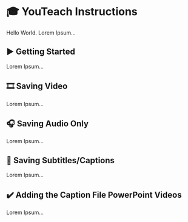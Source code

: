 # 🎓 YouTeach Instructions
Hello World. Lorem Ipsum...

## ▶️ Getting Started
Lorem Ipsum...

## 🎞️ Saving Video
Lorem Ipsum...

## 🎧 Saving Audio Only
Lorem Ipsum...

## 📝 Saving Subtitles/Captions
Lorem Ipsum...

## ✔️ Adding the Caption File PowerPoint Videos
Lorem Ipsum...
